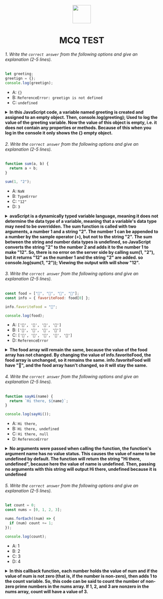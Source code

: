 <div align="center">
  <img height="60" src="https://edurev.gumlet.io/AllImages/original/ApplicationImages/CourseImages/944e5d47-8c55-4a89-91e5-22ab5f2798fc_CI.png">
  <h1>MCQ TEST</h1>
</div>

###### 1. Write the `correct answer` from the following options and give an explanation (2-5 lines).

```javascript
let greeting;
greetign = {};
console.log(greetign);
```

- A: `{}`
- B: `ReferenceError: greetign is not defined`
- C: `undefined`

<details><summary><b>In this JavaScript code, a variable named greeting is created and assigned to an empty object. Then, console.log(greeting); Used to log the value of the greeting variable.
Now the value of this object is empty, i.e. it does not contain any properties or methods. Because of this when you log in the console it only shows the {} empty object.</b></summary>
<p>

#### Answer: A: `{}`

<i>Write your explanation here</i>

</p>
</details>

###### 2. Write the `correct answer` from the following options and give an explanation (2-5 lines).

```javascript
function sum(a, b) {
  return a + b;
}

sum(1, "2");
```

- A: `NaN`
- B: `TypeError`
- C: `"12"`
- D: `3`

<details><summary><b>avaScript is a dynamically typed variable language, meaning it does not determine the data type of a variable, meaning that a variable's data type may need to be overridden. The sum function is called with two arguments, a number 1 and a string "2". The number 1 can be appended to a number by the sample operator (+), but not to the string "2". The sum between the string and number data types is undefined, so JavaScript converts the string "2" to the number 2 and adds it to the number 1 to make "12".
So, there is no error on the server side by calling sum(1, "2"), but it returns "12" as the number 1 and the string "2" are added. so console.log(sum(1, "2")); Viewing the output with will show "12".</b></summary>
<p>

#### Answer: C: `"12"`

<i>Write your explanation here</i>

</p>
</details>

###### 3. Write the `correct answer` from the following options and give an explanation (2-5 lines).

```javascript
const food = ["🍕", "🍫", "🥑", "🍔"];
const info = { favoriteFood: food[0] };

info.favoriteFood = "🍝";

console.log(food);
```

- A: `['🍕', '🍫', '🥑', '🍔']`
- B: `['🍝', '🍫', '🥑', '🍔']`
- C: `['🍝', '🍕', '🍫', '🥑', '🍔']`
- D: `ReferenceError`

<details><summary><b>The food array will remain the same, because the value of the food array has not changed. By changing the value of info.favoriteFood, the food array is unchanged, so it remains the same. info.favoriteFood will have "🍝", and the food array hasn't changed, so it will stay the same.</b></summary>
<p>

#### Answer: A: `['🍕', '🍫', '🥑', '🍔']`

<i>Write your explanation here</i>

</p>
</details>

###### 4. Write the `correct answer` from the following options and give an explanation (2-5 lines).

```javascript
function sayHi(name) {
  return `Hi there, ${name}`;
}

console.log(sayHi());
```

- A: `Hi there,`
- B: `Hi there, undefined`
- C: `Hi there, null`
- D: `ReferenceError`

<details><summary><b>No arguments were passed when calling the function, the function's argument name has no value status. This causes the value of name to be undefined by default. The function will return the string "Hi there, undefined", because here the value of name is undefined. Then, passing no arguments with this string will output Hi there, undefined because it is undefined</b></summary>
<p>

#### Answer: B: `Hi there, undefined`

<i>Write your explanation here</i>

</p>
</details>

###### 5. Write the `correct answer` from the following options and give an explanation (2-5 lines).

```javascript
let count = 0;
const nums = [0, 1, 2, 3];

nums.forEach((num) => {
  if (num) count += 1;
});

console.log(count);
```

- A: 1
- B: 2
- C: 3
- D: 4

<details><summary><b>In this callback function, each number holds the value of num and if the value of num is not zero (that is, if the number is non-zero), then adds 1 to the count variable. So, this code can be said to count the number of non-zero prime numbers in the nums array. If 1, 2, and 3 are nonzero in the nums array, count will have a value of 3.</b></summary>
<p>

#### Answer: C: 3

<i>Write your explanation here</i>

</p>
</details>
